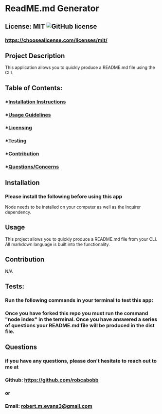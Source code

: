 
# ReadME.md Generator

## License: MIT  ![GitHub license](https://img.shields.io/github/license/Naereen/StrapDown.js.svg)
### https://choosealicense.com/licenses/mit/

## Project Description
This application allows you to quickly produce a README.md file using the CLI.

## Table of Contents:
 ### *[Installation Instructions](#installation)
 ### *[Usage Guidelines](#usage)
 ### *[Licensing](#license)
 ### *[Testing](#tests)
 ### *[Contribution](#contribution)
 ### *[Questions/Concerns](#questions)

 ## Installation
 ### Please install the following before using this app
Node needs to be installed on your computer as well as the Inquirer dependency.

## Usage
This project allows you to quickly produce a README.md file from your CLI. All markdown language is built into the functionality.

## Contribution
N/A

## Tests:
### Run the following commands in your terminal to test this app:
### Once you have forked this repo you must run the command "node index" in the terminal. Once you have answered a series of questions your README.md file will be produced in the dist file.

## Questions
### if you have any questions, please don't hesitate to reach out to me at
### Github: https://github.com/robcabobb
### or
### Email: robert.m.evans3@gmail.com
